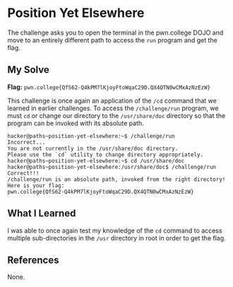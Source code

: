 # Position Yet Elsewhere
The challenge asks you to open the terminal in the pwn.college DOJO and move to an entirely different path to access the `run` program and get the flag.

## My Solve
**Flag:** `pwn.college{QfS62-Q4kPM7lKjoyFtoWqaC29D.QX4QTN0wCMxAzNzEzW}`

This challenge is once again an application of the `/cd` command that we learned in earlier challenges. To access the `/challenge/run` program, we must `cd` or change our directory to the `/usr/share/doc` directory so that the program can be invoked with its absolute path.

```
hacker@paths~position-yet-elsewhere:~$ /challenge/run
Incorrect...
You are not currently in the /usr/share/doc directory.
Please use the `cd` utility to change directory appropriately.
hacker@paths~position-yet-elsewhere:~$ cd /usr/share/doc
hacker@paths~position-yet-elsewhere:/usr/share/doc$ /challenge/run
Correct!!!
/challenge/run is an absolute path, invoked from the right directory!
Here is your flag:
pwn.college{QfS62-Q4kPM7lKjoyFtoWqaC29D.QX4QTN0wCMxAzNzEzW}
```
## What I Learned
I was able to once again test my knowledge of the `cd` command to access multiple sub-directories in the `/usr` directory in root in order to get the flag.

## References
None.